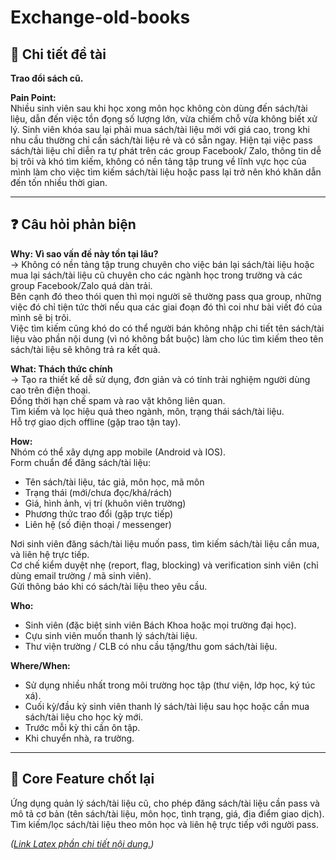 # Exchange-old-books

## 🔎 Chi tiết đề tài
**Trao đổi sách cũ.**

**Pain Point:**  
Nhiều sinh viên sau khi học xong môn học không còn dùng đến sách/tài liệu, dẫn đến việc tồn đọng số lượng lớn, vừa chiếm chỗ vừa không biết xử lý. Sinh viên khóa sau lại phải mua sách/tài liệu mới với giá cao, trong khi nhu cầu thường chỉ cần sách/tài liệu rẻ và có sẵn ngay. Hiện tại việc pass sách/tài liệu chỉ diễn ra tự phát trên các group Facebook/ Zalo, thông tin dễ bị trôi và khó tìm kiếm, không có nền tảng tập trung về lĩnh vực học của mình làm cho việc tìm kiếm sách/tài liệu hoặc pass lại trở nên khó khăn dẫn đến tốn nhiều thời gian.  

---

## ❓ Câu hỏi phản biện

**Why: Vì sao vấn đề này tồn tại lâu?**  
→ Không có nền tảng tập trung chuyên cho việc bán lại sách/tài liệu hoặc mua lại sách/tài liệu cũ chuyên cho các ngành học trong trường và các group Facebook/Zalo quá dàn trải.  
Bên cạnh đó theo thói quen thì mọi người sẽ thường pass qua group, những việc đó chỉ tiện tức thời nếu qua các giai đoạn đó thì coi như bài viết đó của mình sẽ bị trôi.  
Việc tìm kiếm cũng khó do có thể người bán không nhập chi tiết tên sách/tài liệu vào phần nội dung (vì nó không bắt buộc) làm cho lúc tìm kiếm theo tên sách/tài liệu sẽ không trả ra kết quả.  

**What: Thách thức chính**  
→ Tạo ra thiết kế dễ sử dụng, đơn giản và có tính trải nghiệm người dùng cao trên điện thoại.  
Đồng thời hạn chế spam và rao vặt không liên quan.  
Tìm kiếm và lọc hiệu quả theo ngành, môn, trạng thái sách/tài liệu.  
Hỗ trợ giao dịch offline (gặp trao tận tay).  

**How:**  
Nhóm có thể xây dựng app mobile (Android và IOS).  
Form chuẩn để đăng sách/tài liệu:  
- Tên sách/tài liệu, tác giả, môn học, mã môn  
- Trạng thái (mới/chưa đọc/khá/rách)  
- Giá, hình ảnh, vị trí (khuôn viên trường)  
- Phương thức trao đổi (gặp trực tiếp)  
- Liên hệ (số điện thoại / messenger)  

Nơi sinh viên đăng sách/tài liệu muốn pass, tìm kiếm sách/tài liệu cần mua, và liên hệ trực tiếp.  
Cơ chế kiểm duyệt nhẹ (report, flag, blocking) và verification sinh viên (chỉ dùng email trường / mã sinh viên).  
Gửi thông báo khi có sách/tài liệu theo yêu cầu.  

**Who:**  
- Sinh viên (đặc biệt sinh viên Bách Khoa hoặc mọi trường đại học).  
- Cựu sinh viên muốn thanh lý sách/tài liệu.  
- Thư viện trường / CLB có nhu cầu tặng/thu gom sách/tài liệu.  

**Where/When:**  
- Sử dụng nhiều nhất trong môi trường học tập (thư viện, lớp học, ký túc xá).  
- Cuối kỳ/đầu kỳ sinh viên thanh lý sách/tài liệu sau học hoặc cần mua sách/tài liệu cho học kỳ mới.  
- Trước mỗi kỳ thi cần ôn tập.  
- Khi chuyển nhà, ra trường.  

---

## 🚀 Core Feature chốt lại
Ứng dụng quản lý sách/tài liệu cũ, cho phép đăng sách/tài liệu cần pass và mô tả cơ bản (tên sách/tài liệu, môn học, tình trạng, giá, địa điểm giao dịch).  
Tìm kiếm/lọc sách/tài liệu theo môn học và liên hệ trực tiếp với người pass.  

*([Link Latex phần chi tiết nội dung.](https://www.overleaf.com/read/tcvjcbbkhzgb#5f6a78))*  
